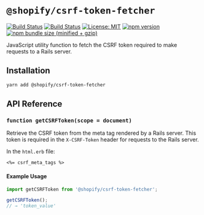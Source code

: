 # `@shopify/csrf-token-fetcher`

[![Build Status](https://github.com/Shopify/quilt/workflows/Node-CI/badge.svg?branch=main)](https://github.com/Shopify/quilt/actions?query=workflow%3ANode-CI)
[![Build Status](https://github.com/Shopify/quilt/workflows/Ruby-CI/badge.svg?branch=main)](https://github.com/Shopify/quilt/actions?query=workflow%3ARuby-CI)
[![License: MIT](https://img.shields.io/badge/License-MIT-green.svg)](LICENSE.md) [![npm version](https://badge.fury.io/js/%40shopify%2Fcsrf-token-fetcher.svg)](https://badge.fury.io/js/%40shopify%2Fcsrf-token-fetcher.svg) [![npm bundle size (minified + gzip)](https://img.shields.io/bundlephobia/minzip/@shopify/csrf-token-fetcher.svg)](https://img.shields.io/bundlephobia/minzip/@shopify/csrf-token-fetcher.svg)

JavaScript utility function to fetch the CSRF token required to make requests to a Rails server.

## Installation

```bash
yarn add @shopify/csrf-token-fetcher
```

## API Reference

### `function getCSRFToken(scope = document)`

Retrieve the CSRF token from the meta tag rendered by a Rails server. This token is required in the `X-CSRF-Token` header for requests to the Rails server.

In the `html.erb` file:

```
<%= csrf_meta_tags %>
```

#### Example Usage

```typescript
import getCSRFToken from '@shopify/csrf-token-fetcher';

getCSRFToken();
// → 'token_value'
```

